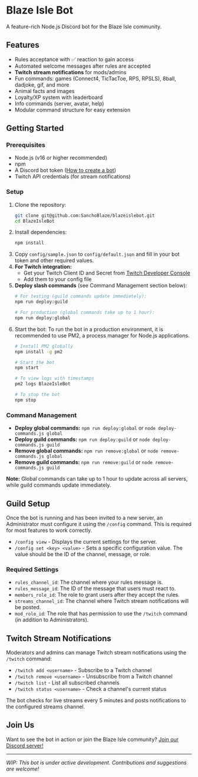# Blaze Isle Bot

A feature-rich Node.js Discord bot for the Blaze Isle community.

## Features
- Rules acceptance with ✅ reaction to gain access
- Automated welcome messages after rules are accepted
- **Twitch stream notifications** for mods/admins
- Fun commands: games (Connect4, TicTacToe, RPS, RPSLS), 8ball, dadjoke, gif, and more
- Animal facts and images
- Loyalty/XP system with leaderboard
- Info commands (server, avatar, help)
- Modular command structure for easy extension

## Getting Started

### Prerequisites
- Node.js (v16 or higher recommended)
- npm
- A Discord bot token ([How to create a bot](https://discordjs.guide/preparations/setting-up-a-bot-application.html))
- Twitch API credentials (for stream notifications)

### Setup
1. Clone the repository:
   ```bash
   git clone git@github.com:SanchoBlaze/blazeislebot.git
   cd BlazeIsleBot
   ```
2. Install dependencies:
   ```bash
   npm install
   ```
3. Copy `config/sample.json` to `config/default.json` and fill in your bot token and other required values.
4. **For Twitch integration:**
   - Get your Twitch Client ID and Secret from [Twitch Developer Console](https://dev.twitch.tv/console)
   - Add them to your config file
5. **Deploy slash commands** (see Command Management section below):
   ```bash
   # For testing (guild commands update immediately):
   npm run deploy:guild
   
   # For production (global commands take up to 1 hour):
   npm run deploy:global
   ```
6. Start the bot:
   To run the bot in a production environment, it is recommended to use PM2, a process manager for Node.js applications.
   ```bash
   # Install PM2 globally
   npm install -g pm2
   
   # Start the bot
   npm start
   
   # To view logs with timestamps
   pm2 logs BlazeIsleBot
   
   # To stop the bot
   npm stop
   ```

### Command Management
- **Deploy global commands:** `npm run deploy:global` or `node deploy-commands.js global`
- **Deploy guild commands:** `npm run deploy:guild` or `node deploy-commands.js guild`
- **Remove global commands:** `npm run remove:global` or `node remove-commands.js global`
- **Remove guild commands:** `npm run remove:guild` or `node remove-commands.js guild`

**Note:** Global commands can take up to 1 hour to update across all servers, while guild commands update immediately.

## Guild Setup
Once the bot is running and has been invited to a new server, an Administrator must configure it using the `/config` command. This is required for most features to work correctly.

- `/config view` - Displays the current settings for the server.
- `/config set <key> <value>` - Sets a specific configuration value. The value should be the ID of the channel, message, or role.

### Required Settings
- `rules_channel_id`: The channel where your rules message is.
- `rules_message_id`: The ID of the message that users must react to.
- `members_role_id`: The role to grant users after they accept the rules.
- `streams_channel_id`: The channel where Twitch stream notifications will be posted.
- `mod_role_id`: The role that has permission to use the `/twitch` command (in addition to Administrators).

## Twitch Stream Notifications
Moderators and admins can manage Twitch stream notifications using the `/twitch` command:

- `/twitch add <username>` - Subscribe to a Twitch channel
- `/twitch remove <username>` - Unsubscribe from a Twitch channel  
- `/twitch list` - List all subscribed channels
- `/twitch status <username>` - Check a channel's current status

The bot checks for live streams every 5 minutes and posts notifications to the configured streams channel.

## Join Us
Want to see the bot in action or join the Blaze Isle community?
[Join our Discord server!](https://discord.gg/ztBrtkHkwd)

---

*WIP: This bot is under active development. Contributions and suggestions are welcome!*


